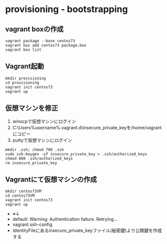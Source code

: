 # provisioning - bootstrapping

## vagrant boxの作成
```
vagrant package --base centos73
vagrant box add centos73 package.box
vagrant box list
```

## Vagrant起動
```
mkdir provisioning
cd provisioning
vagrant init centos73
vagrant up
```

## 仮想マシンを修正
1. winscpで仮想マシンにログイン
2. C:\Users\%username%\.vagrant.d\insecure_private_keyを/home/vagrantにコピー
3. puttyで仮想マシンにログイン

```
mkdir .ssh; chmod 700 .ssh
sudo ssh-keygen -yf insecure_private_key > .ssh/authorized_keys
chmod 600 .ssh/authorized_keys
rm insecure_private_key
```

## Vagrantにて仮想マシンの作成
```
mkdir centos73VM
cd centos73VM
vagrant init centos73
vagrant up
```
- ※↓
- default: Warning: Authentication failure. Retrying...
- vagrant ssh-config
- IdentityFileにあるinsecure_private_keyファイル(秘密鍵)より公開鍵を作成する
